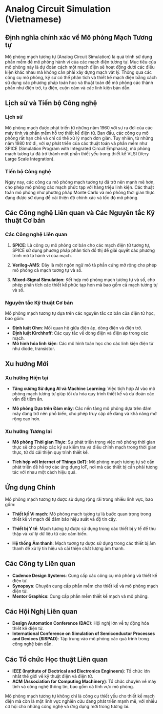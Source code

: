 # Analog Circuit Simulation (Vietnamese)

## Định nghĩa chính xác về Mô phỏng Mạch Tương tự

Mô phỏng mạch tương tự (Analog Circuit Simulation) là quá trình sử dụng phần mềm để mô phỏng hành vi của các mạch điện tương tự. Mục tiêu của mô phỏng này là dự đoán cách một mạch điện sẽ hoạt động dưới các điều kiện khác nhau mà không cần phải xây dựng mạch vật lý. Thông qua các công cụ mô phỏng, kỹ sư có thể phân tích và thiết kế mạch điện bằng cách sử dụng các phương pháp toán học và thuật toán để mô phỏng các thành phần như điện trở, tụ điện, cuộn cảm và các linh kiện bán dẫn.

## Lịch sử và Tiến bộ Công nghệ

### Lịch sử

Mô phỏng mạch được phát triển từ những năm 1960 với sự ra đời của các máy tính và phần mềm hỗ trợ thiết kế điện tử. Ban đầu, các công cụ mô phỏng rất hạn chế và chỉ có thể xử lý mạch đơn giản. Tuy nhiên, từ những năm 1980 trở đi, với sự phát triển của các thuật toán và phần mềm như SPICE (Simulation Program with Integrated Circuit Emphasis), mô phỏng mạch tương tự đã trở thành một phần thiết yếu trong thiết kế VLSI (Very Large Scale Integration).

### Tiến bộ Công nghệ

Ngày nay, các công cụ mô phỏng mạch tương tự đã trở nên mạnh mẽ hơn, cho phép mô phỏng các mạch phức tạp với hàng triệu linh kiện. Các thuật toán mô phỏng như phương pháp Monte Carlo và mô phỏng thời gian thực đang được sử dụng để cải thiện độ chính xác và tốc độ mô phỏng.

## Các Công nghệ Liên quan và Các Nguyên tắc Kỹ thuật Cơ bản

### Các Công nghệ Liên quan

1. **SPICE**: Là công cụ mô phỏng cơ bản cho các mạch điện tử tương tự, SPICE sử dụng phương pháp phân tích đồ thị để giải quyết các phương trình mô tả hành vi của mạch.
  
2. **Verilog-AMS**: Đây là một ngôn ngữ mô tả phần cứng mở rộng cho phép mô phỏng cả mạch tương tự và số.

3. **Mixed-Signal Simulation**: Kết hợp mô phỏng mạch tương tự và số, cho phép phân tích các thiết kế phức tạp hơn mà bao gồm cả mạch tương tự và số.

### Nguyên tắc Kỹ thuật Cơ bản

Mô phỏng mạch tương tự dựa trên các nguyên tắc cơ bản của điện tử học, bao gồm:

- **Định luật Ohm**: Mối quan hệ giữa điện áp, dòng điện và điện trở.
- **Định luật Kirchhoff**: Các quy tắc về dòng điện và điện áp trong các mạch.
- **Mô hình hóa linh kiện**: Các mô hình toán học cho các linh kiện điện tử như diode, transistor.

## Xu hướng Mới

### Xu hướng Hiện tại

- **Tăng cường Sử dụng AI và Machine Learning**: Việc tích hợp AI vào mô phỏng mạch tương tự giúp tối ưu hóa quy trình thiết kế và dự đoán các vấn đề tiềm ẩn.

- **Mô phỏng Dựa trên Đám mây**: Các nền tảng mô phỏng dựa trên đám mây đang trở nên phổ biến, cho phép truy cập dễ dàng và khả năng mở rộng cao hơn.

### Xu hướng Tương lai

- **Mô phỏng Thời gian Thực**: Sự phát triển trong việc mô phỏng thời gian thực sẽ cho phép các kỹ sư kiểm tra và điều chỉnh mạch trong thời gian thực, từ đó cải thiện quy trình thiết kế.

- **Tích hợp với Internet of Things (IoT)**: Mô phỏng mạch tương tự sẽ cần phát triển để hỗ trợ các ứng dụng IoT, nơi mà các thiết bị cần phải tương tác với nhau một cách hiệu quả.

## Ứng dụng Chính

Mô phỏng mạch tương tự được sử dụng rộng rãi trong nhiều lĩnh vực, bao gồm:

- **Thiết kế Vi mạch**: Mô phỏng mạch tương tự là bước quan trọng trong thiết kế vi mạch để đảm bảo hiệu suất và độ tin cậy.

- **Thiết bị Y tế**: Mạch tương tự được sử dụng trong các thiết bị y tế để thu thập và xử lý dữ liệu từ các cảm biến.

- **Hệ thống Âm thanh**: Mạch tương tự được sử dụng trong các thiết bị âm thanh để xử lý tín hiệu và cải thiện chất lượng âm thanh.

## Các Công ty Liên quan

- **Cadence Design Systems**: Cung cấp các công cụ mô phỏng và thiết kế điện tử.
- **Synopsys**: Chuyên cung cấp phần mềm cho thiết kế và mô phỏng mạch điện tử.
- **Mentor Graphics**: Cung cấp phần mềm thiết kế mạch và mô phỏng.

## Các Hội Nghị Liên quan

- **Design Automation Conference (DAC)**: Hội nghị lớn về tự động hóa thiết kế điện tử.
- **International Conference on Simulation of Semiconductor Processes and Devices (SISPAD)**: Tập trung vào mô phỏng các quá trình trong công nghệ bán dẫn.

## Các Tổ chức Học thuật Liên quan

- **IEEE (Institute of Electrical and Electronics Engineers)**: Tổ chức lớn nhất thế giới về kỹ thuật điện và điện tử.
- **ACM (Association for Computing Machinery)**: Tổ chức chuyên về máy tính và công nghệ thông tin, bao gồm cả lĩnh vực mô phỏng.

Mô phỏng mạch tương tự không chỉ là công cụ thiết yếu cho thiết kế mạch điện mà còn là một lĩnh vực nghiên cứu đang phát triển mạnh mẽ, với nhiều cơ hội cho những công nghệ và ứng dụng mới trong tương lai.